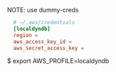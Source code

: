 
NOTE: use dummy-creds

```toml
  # ~/.aws/credentials 
  [localdyndb]
  region = 
  aws_access_key_id = 
  aws_secret_access_key = 
```


$ export AWS_PROFILE=localdyndb

